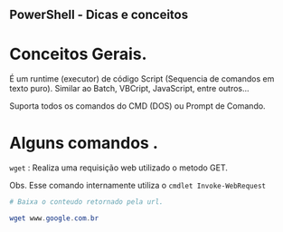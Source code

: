 ## PowerShell - Dicas e conceitos

# Conceitos Gerais.

É um runtime (executor) de código Script (Sequencia de comandos em texto puro). Similar ao Batch, VBCript, JavaScript, entre outros...

Suporta todos os comandos do CMD (DOS) ou Prompt de Comando.


# Alguns comandos .

``wget`` : Realiza uma requisição web utilizado o metodo GET. 

Obs. Esse comando internamente utiliza o ``cmdlet Invoke-WebRequest``

```powershell
# Baixa o conteudo retornado pela url.

wget www.google.com.br

```

